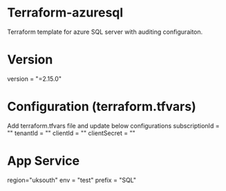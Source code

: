 # Terraform-azuresql
Terraform template for azure SQL server with auditing configuraiton.

# Version
version = "=2.15.0"

# Configuration (terraform.tfvars)
Add terraform.tfvars file and update below configurations
subscriptionId   = "<Your Subscription Id>"
tenantId         = "<Your Tenant Id>"
clientId         = "<Service Principal Client Id>"
clientSecret     = "<Service Principal Secret>"

# App Service
region="uksouth"
env = "test"
prefix = "SQL"
